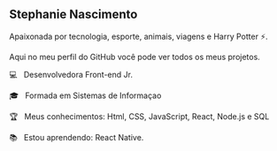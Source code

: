 ## Stephanie Nascimento

Apaixonada por tecnologia, esporte, animais, viagens e Harry Potter ⚡.

Aqui no meu perfil do GitHub você pode ver todos os meus projetos.

💻  &nbsp; Desenvolvedora Front-end Jr.

🎓 &nbsp; Formada em Sistemas de Informaçao

🏆 &nbsp; Meus conhecimentos: Html, CSS, JavaScript, React, Node.js e SQL

📚 &nbsp; Estou aprendendo: React Native.